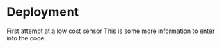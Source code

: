 # Deployment
First attempt at a low cost sensor
This is some more information to enter into the code.
